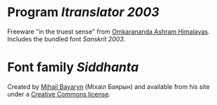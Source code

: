 # Program _Itranslator&nbsp;2003_
Freeware "in the truest sense" from [Omkarananda Ashram Himalayas](https://www.oah.in/Sanskrit/itranslator2003.htm). Includes the bundled font _Sanskrit&nbsp;2003_.

# Font family _Siddhanta_
Created by [Mihail Bayaryn](https://sites.google.com/site/bayaryn/) (Міхаіл Баярын) and available from his site under a [Creative Commons license](http://creativecommons.org/licenses/by-nc-nd/3.0/).